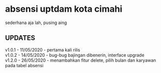 # absensi uptdam kota cimahi

sederhana aja lah, pusing aing

## UPDATES
v1.0.1 - 11/05/2020 - pertama kali rilis  
v1.0.2 - 14/05/2020 - bug-bug bajingan dibenerin, interface upgrade  
v1.2.0 - 26/05/2020 - menambahkan fitur delete, pilih bulan dan karyawan pada tabel absensi  